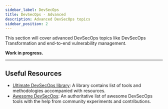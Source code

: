 ```yaml
---
sidebar_label: DevSecOps
title: DevSecOps - Advanced
description: Advanced DevSecOps topics
sidebar_position: 2
---
```


This section will cover advanced DevSecOps topics like DevSecOps Transformation and end-to-end vulnerability management.

**Work in progress.**

---

## Useful Resources

- [Ultimate DevSecOps library](https://github.com/sottlmarek/DevSecOps): A library contains list of tools and methodologies accompanied with resources.
- [Awesome DevSecOps](https://github.com/devsecops/awesome-devsecops): An authoritative list of awesome DevSecOps tools with the help from community experiments and contributions.
